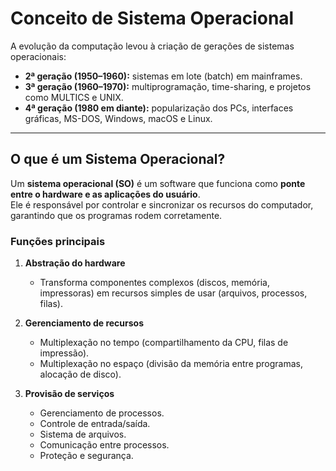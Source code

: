 # Conceito de Sistema Operacional

A evolução da computação levou à criação de gerações de sistemas operacionais:

- **2ª geração (1950–1960):** sistemas em lote (batch) em mainframes.  
- **3ª geração (1960–1970):** multiprogramação, time-sharing, e projetos como MULTICS e UNIX.  
- **4ª geração (1980 em diante):** popularização dos PCs, interfaces gráficas, MS-DOS, Windows, macOS e Linux.  

---

## O que é um Sistema Operacional?

Um **sistema operacional (SO)** é um software que funciona como **ponte entre o hardware e as aplicações do usuário**.  
Ele é responsável por controlar e sincronizar os recursos do computador, garantindo que os programas rodem corretamente.

### Funções principais

1. **Abstração do hardware**  
   - Transforma componentes complexos (discos, memória, impressoras) em recursos simples de usar (arquivos, processos, filas).  

2. **Gerenciamento de recursos**  
   - Multiplexação no tempo (compartilhamento da CPU, filas de impressão).  
   - Multiplexação no espaço (divisão da memória entre programas, alocação de disco).  

3. **Provisão de serviços**  
   - Gerenciamento de processos.  
   - Controle de entrada/saída.  
   - Sistema de arquivos.  
   - Comunicação entre processos.  
   - Proteção e segurança.
